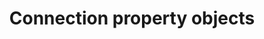---
title: Connection property objects
product-type: "connect"
content-type: "api-doc"
anchor: "form-properties"
order: 7

# This parameter is used in _includes/connect/api-endpoint-rollup.html
# To display the correct description for a given form property
property-description: |
  {% assign connection-name = VARIABLE.display-name %}

  {% case VARIABLE.form-type %}

  {% when "source" %}
  {% if VARIABLE.property-description %}
  {{ connection-name }} connections read data from {{ VARIABLE.property-description | flatify }} and correspond to source `type: {{ VARIABLE.api-type }}`.

  {% else %}

  {% case VARIABLE.source-type %}
  {% when 'database' %}

  {{ connection-name }} connections read data from {{ connection-name }} databases and correspond to source `type: {{ VARIABLE.api-type }}`.

  {% when 'saas' %}
  {{ connection-name }} connections read data from the {{ connection-name }} API and correspond to source `type: {{ VARIABLE.api-type }}`.

  {% when 'import-api' %}
  {{ connection-name }} connections receive data you push to the Import API and correspond to source `type: {{ VARIABLE.api-type }}`.
  
  {% endcase %}
  {% endif %}

  {% when "destination" %}
  {% if VARIABLE.property-description %}
  {{ connection-name }} connections write data to {{ VARIABLE.property-description | flatify }} and correspond to destination `type: {{ VARIABLE.api-type }}`.

  {% else %}

  {{ connection-name }} connections write data to a {{ connection-name }} database and correspond to destination `type: {{ VARIABLE.api-type }}`.

  {% endif %}
  {% endcase %}

sections:
  - content: |
      Stitch connects to a large, diverse universe of applications and data warehouses, each of which is configured differently.

      Connection property objects contain the properties necessary to create a source or destination object. Connection object property objects can contain two types of properties:

      - **Form properties** are required to create the source or destination and complete the connection's [`form` step]({{ site.data.connect.api.data-structures.connection-steps.section }}). The majority of sources and destinations will only have form properties.

      - **OAuth properties** are used to complete the source or destination's [`oauth` step]({{ site.data.connect.api.data-structures.connection-steps.section }}), if the connection supports OAuth. **OAuth properties are only required if you're performing OAuth for the connection yourself.** Otherwise, Stitch will perform the OAuth handshake using its own client credentials.

         Refer to the [Performing OAuth with Stitch Connect]({{ link.connect.guides.configure-connection-oauth | prepend: site.baseurl }}) guide for more info.

      All connection properties should be sent in the `properties` argument when creating or updating a source or destination. **Note**: OAuth properties may be provided alongside form properties in a single `POST` or `PUT` request. A separate request isn't necessary.

  - title: "Search for a connection property object"
    anchor: "search-connection-properties"
    content: |
      {% assign form-properties = all-docs | where:"content-type","api-form" | sort_natural: "title" %}

      <div class="on-page-search-container">
        <input type="text" id="on-page-search" onkeyup="myFunction()" placeholder="Find a destination or source connection property">
      </div>

      <table class="attribute-list" id="list-form-properties">
      <tr>
      <th width="35%; fixed">
      <strong>Connection property name</strong>
      </th>
      <th>
      <strong>Connection type</strong>
      </th>
      <th>
      <strong>Connection property type</strong>
      </th>
      </tr>
      {% for form-property in form-properties %}
      <tr>
      <td width="35%; fixed">
      <a href="#{{ form-property.key }}">{{ form-property.title | remove: " Destination Form Property" | remove: " Source Form Property" }}</a>
      </td>
      <td>
      {{ form-property.form-type | capitalize }}
      </td>
      <td>
      {{ form-property.api-type }}
      </td>
      </tr>
      {% endfor %}
      </table>

      <script>
      function myFunction() {
        // Declare variables
        var input, filter, table, tr, td, i, txtValue;
        input = document.getElementById("on-page-search");
        filter = input.value.toUpperCase();
        table = document.getElementById("list-form-properties");
        tr = table.getElementsByTagName("tr");

        // Loop through all table rows, and hide those who don't match the search query
        for (i = 0; i < tr.length; i++) {
          td = tr[i].getElementsByTagName("td")[0];
          if (td) {
            txtValue = td.textContent || td.innerText;
            if (txtValue.toUpperCase().indexOf(filter) > -1) {
              tr[i].style.display = "";
            } else {
              tr[i].style.display = "none";
            }
          }
        }
      }
      </script>

  - title: "All connection property objects"
    anchor: "all-form-properties"
    include: |
      {% include developers/api-form-properties.html %}
---